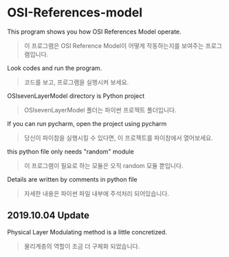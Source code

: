 # OSI-References-model

This program shows you how OSI References Model operate.

> 이 프로그램은 OSI Reference Model이 어떻게 작동하는지를 보여주는 프로그램입니다.

Look codes and run the program.

> 코드를 보고, 프로그램을 실행시켜 보세요.


OSIsevenLayerModel directory is Python project

> OSIsevenLayerModel 폴더는 파이썬 프로젝트 폴더입니다.

If you can run pycharm, open the project using pycharm

> 당신이 파이참을 실행시킬 수 있다면, 이 프로젝트를 파이참에서 열어보세요.


this python file only needs "random" module

> 이 프로그램이 필요로 하는 모듈은 오직 random 모듈 뿐입니다.

Details are written by comments in python file

> 자세한 내용은 파이썬 파일 내부에 주석처리 되어있습니다.

## 2019.10.04 Update

Physical Layer Modulating method is a little concretized.

> 물리계층의 역할이 조금 더 구체화 되었습니다.
